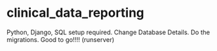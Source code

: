 # clinical_data_reporting

Python, Django, SQL setup required.
Change Database Details.
Do the migrations.
Good to go!!!! (runserver)

